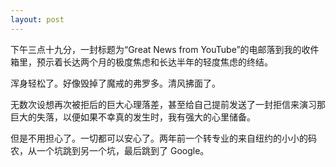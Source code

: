 ```yaml
---
layout: post
---
```


下午三点十九分，一封标题为“Great News from YouTube”的电邮落到我的收件箱里，预示着长达两个月的极度焦虑和长达半年的轻度焦虑的终结。

浑身轻松了。好像毁掉了魔戒的弗罗多。清风拂面了。

无数次设想再次被拒后的巨大心理落差，甚至给自己提前发送了一封拒信来演习那巨大的失落，以便如果不幸真的发生时，我有强大的心里储备。

但是不用担心了。一切都可以安心了。两年前一个转专业的来自纽约的小小的码农，从一个坑跳到另一个坑，最后跳到了 Google。
